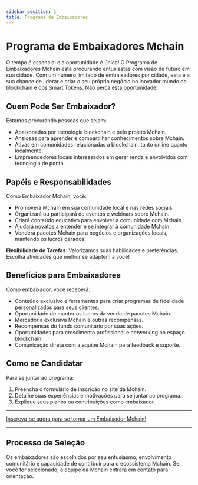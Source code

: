 ```yaml
---
sidebar_position: 1
title: Programa de Embaixadores
---
```


# Programa de Embaixadores Mchain

O tempo é essencial e a oportunidade é única! O Programa de Embaixadores Mchain está procurando entusiastas com visão de futuro em sua cidade. Com um número limitado de embaixadores por cidade, esta é a sua chance de liderar e criar o seu próprio negócio no inovador mundo da blockchain e dos Smart Tokens. Não perca esta oportunidade!

## Quem Pode Ser Embaixador?

Estamos procurando pessoas que sejam:

- Apaixonadas por tecnologia blockchain e pelo projeto Mchain.
- Ansiosas para aprender e compartilhar conhecimentos sobre Mchain.
- Ativas em comunidades relacionadas a blockchain, tanto online quanto localmente.
- Empreendedores locais interessados em gerar renda e envolvidos com tecnologia de ponta.

## Papéis e Responsabilidades

Como Embaixador Mchain, você:

- Promoverá Mchain em sua comunidade local e nas redes sociais.
- Organizará ou participará de eventos e webinars sobre Mchain.
- Criará conteúdo educativo para envolver a comunidade com Mchain.
- Ajudará novatos a entender e se integrar à comunidade Mchain.
- Venderá pacotes Mchain para negócios e organizações locais, mantendo os lucros gerados.

**Flexibilidade de Tarefas**: Valorizamos suas habilidades e preferências. Escolha atividades que melhor se adaptem a você!

## Benefícios para Embaixadores

Como embaixador, você receberá:

- Conteúdo exclusivo e ferramentas para criar programas de fidelidade personalizados para seus clientes.
- Oportunidade de manter os lucros da venda de pacotes Mchain.
- Mercadoria exclusiva Mchain e outras recompensas.
- Recompensas do fundo comunitário por suas ações.
- Oportunidades para crescimento profissional e networking no espaço blockchain.
- Comunicação direta com a equipe Mchain para feedback e suporte.

## Como se Candidatar

Para se juntar ao programa:

1. Preencha o formulário de inscrição no site da Mchain.
2. Detalhe suas experiências e motivações para se juntar ao programa.
3. Explique seus planos ou contribuições como embaixador.

---

[Inscreva-se agora para se tornar um Embaixador Mchain!](https://forms.gle/kffxX63ffB8Gqtsq6)

---

## Processo de Seleção

Os embaixadores são escolhidos por seu entusiasmo, envolvimento comunitário e capacidade de contribuir para o ecossistema Mchain. Se você for selecionado, a equipe da Mchain entrará em contato para orientação.
